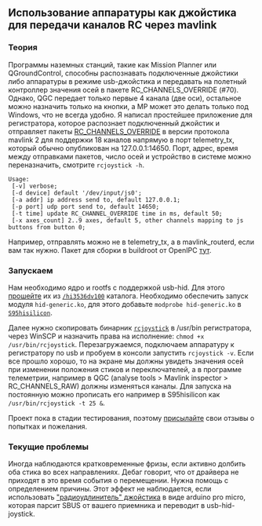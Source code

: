 ## Использование аппаратуры как джойстика для передачи каналов RC через mavlink

### Теория
Программы наземных станций, такие как Mission Planner или QGroundControl, способны распознавать подключенные джойстики либо аппаратуры в режиме usb-джойстика и
передавать на полетный контроллер значения осей в пакете RC_CHANNELS_OVERRIDE (#70). Однако, QGC передает только первые 4 канала (две оси), остальное можно назначить только на кнопки,
а MP может это делать только под Windows, что не всегда удобно. Я написал простейшее приложение для регистратора, которое распознает подключенный джойстик и отправляет пакеты [RC_CHANNELS_OVERRIDE](https://mavlink.io/en/messages/common.html#RC_CHANNELS_OVERRIDE) в версии протокола mavlink 2 для поддержки 18 каналов напрямую в порт telemetry_tx, который обычно опубликован на 127.0.0.1:14650. Порт, адрес, время между отправками пакетов, число осей и устройство в системе можно переназначить, смотрите `rcjoystick -h`.

```
Usage:
 [-v] verbose;
 [-d device] default '/dev/input/js0';
 [-a addr] ip address send to, default 127.0.0.1;
 [-p port] udp port send to, default 14650;
 [-t time] update RC_CHANNEL_OVERRIDE time in ms, default 50;
 [-x axes_count] 2..9 axes, default 5, other channels mapping to js buttons from button 0;
```

Например, отправлять можно не в telemetry_tx, а в mavlink_routerd, если вам так нужно. Пакет для сборки в buildroot от OpenIPC [тут](rcjoystick).

### Запускаем
Нам необходимо ядро и rootfs с поддержкой usb-hid. Для этого [прошейте](notes_start_hi3536ev100) их из [`/hi3536dv100`](hi3536dv100) каталога.
Необходимо обеспечить запуск модуля `hid-generic.ko`, для этого добавьте `modprobe hid-generic.ko` в [`S95hisilicon`](hi3536dv100/etc/init.d/S95hisilicon).

Далее нужно скопировать бинарник [`rcjoystick`](hi3536dv100/usr/bin/rcjoystick) в /usr/bin регистратора, через WinSCP и назначить права на исполнение: `chmod +x /usr/bin/rcjoystick`.
Перезагружаемся, подключаем аппаратуру к регистратору по usb и пробуем в консоли запустить `rcjoystick -v`. Если все прошло хорошо, то на экране мы должны увидеть значения осей при изменении положения стиков и переключателей, а в программе телеметрии, например в QGC (analyse tools > Mavlink inspector > RC_CHANNELS_RAW) должны изменяться каналы. Для запуска на постоянную можно прописать его например в S95hisilicon как `/usr/bin/rcjoystick -t 25 &`.

Проект пока в стадии тестирования, поэтому [присылайте](https://t.me/+BMyMoolVOpkzNWUy) свои отзывы о попытках и пожелания.

### Текущие проблемы
Иногда наблюдаются кратковременные фризы, если активно долбить оба стика во всех направлениях. Дебаг говорит, что от драйвера не приходят в это время события о перемещении. Нужна помощь с определением причины.
Этот эффект не наблюдается, если использовать ["радиоудлинитель" джойстика](sbus-to-usb-joystick) в виде arduino pro micro, которая парсит SBUS от вашего приемника и переводит в usb-hid-joystick.
